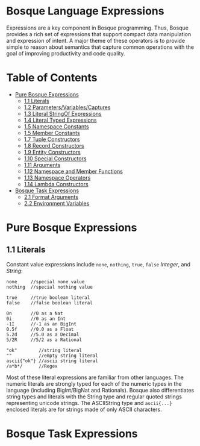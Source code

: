 # Bosque Language Expressions

Expressions are a key component in Bosque programming. Thus, Bosque provides a rich set of expressions that support compact data manipulation and expression of intent. A major theme of these operators is to provide simple to reason about semantics that capture common operations with the goal of improving productivity and code quality.


# Table of Contents

- [Pure Bosque Expressions](#pure-bosque-expressions)
    - [1.1 Literals](#1.1-Literals)
    - [1.2 Parameters/Variables/Captures](#1.2-Variables)
    - [1.3 Literal StringOf Expressions](#1.3-StringOf-Expressions)
    - [1.4 Literal Typed Expressions](#1.4-Typed-Expressions)
    - [1.5 Namespace Constants](#1.5-Namespace-Constants)
    - [1.5 Member Constants](#1.6-Member-Constants)
    - [1.7 Tuple Constructors](#1.7-Tuple-Constructors)
    - [1.8 Record Constructors](#1.8-Record-Constructors)
    - [1.9 Entity Constructors](#1.9-Entity-Constructors)
    - [1.10 Special Constructors](#1.10-Special-Constructors)
    - [1.11 Arguments](#1.11-Arguments)
    - [1.12 Namespace and Member Functions](#1.12-Namespace-and-Member-Functions)
    - [1.13 Namespace Operators](#1.13-Operators)
    - [1.14 Lambda Constructors](#1.14-Lambda-Constructors)
- [Bosque Task Expressions](#bosque-task-expressions)
    - [2.1 Format Arguments](#5.1-Arguments)
    - [2.2 Environment Variables](#5.1-Arguments)

# Pure Bosque Expressions

## <a name="1.1-Literals"></a>1.1 Literals
Constant value expressions include `none`, `nothing`, `true`, `false` _Integer_, and _String_:

```none
none     //special none value
nothing  //special nothing value

true     //true boolean literal
false    //false boolean literal

0n       //0 as a Nat
0i       //0 as an Int
-1I      //-1 as an BigInt
0.5f     //0.0 as a Float
5.2d     //5.0 as a Decimal
5/2R     //5/2 as a Rational

"ok"        //string literal
""          //empty string literal
ascii{"ok"} //ascii string literal
/a*b*/      //Regex
```

Most of these literal expressions are familiar from other languages. The numeric literals are strongly typed for each of the numeric types in the language (including BigInt/BigNat and Rationals). Bosque also differentiates string types and literals with the String type and regular quoted strings representing unicode strings. The ASCIIString type and `ascii{...}` enclosed literals are for strings made of only ASCII characters.

# Bosque Task Expressions

